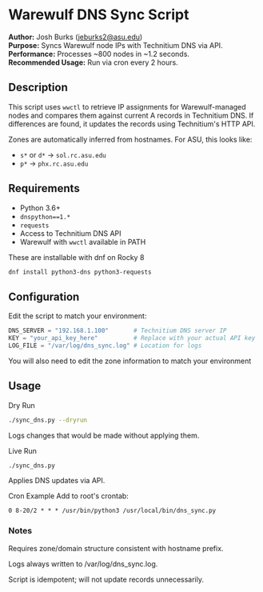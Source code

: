 # Warewulf DNS Sync Script

**Author:** Josh Burks (<jeburks2@asu.edu>)  
**Purpose:** Syncs Warewulf node IPs with Technitium DNS via API.  
**Performance:** Processes ~800 nodes in ~1.2 seconds.  
**Recommended Usage:** Run via cron every 2 hours.

## Description

This script uses `wwctl` to retrieve IP assignments for Warewulf-managed nodes and compares them against current A records in Technitium DNS. If differences are found, it updates the records using Technitium's HTTP API.

Zones are automatically inferred from hostnames. For ASU, this looks like:

- `s*` or `d*` → `sol.rc.asu.edu`
- `p*` → `phx.rc.asu.edu`

## Requirements

- Python 3.6+
- `dnspython==1.*`
- `requests`
- Access to Technitium DNS API
- Warewulf with `wwctl` available in PATH

These are installable with dnf on Rocky 8

```bash
dnf install python3-dns python3-requests
```

## Configuration

Edit the script to match your environment:

```python
DNS_SERVER = "192.168.1.100"       # Technitium DNS server IP
KEY = "your_api_key_here"          # Replace with your actual API key
LOG_FILE = "/var/log/dns_sync.log" # Location for logs
```

You will also need to edit the zone information to match your environment

## Usage

Dry Run

```bash
./sync_dns.py --dryrun
```

Logs changes that would be made without applying them.

Live Run

```bash
./sync_dns.py
```

Applies DNS updates via API.

Cron Example
Add to root's crontab:

```cron
0 8-20/2 * * * /usr/bin/python3 /usr/local/bin/dns_sync.py
```

### Notes

Requires zone/domain structure consistent with hostname prefix.

Logs always written to /var/log/dns_sync.log.

Script is idempotent; will not update records unnecessarily.
